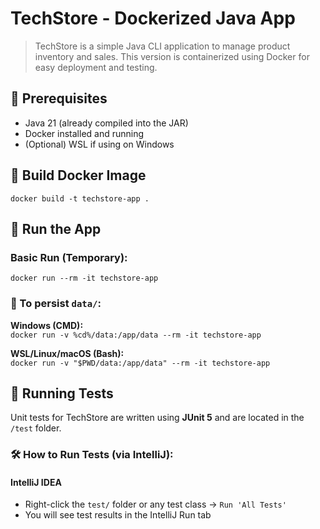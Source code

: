 # TechStore - Dockerized Java App
>TechStore is a simple Java CLI application to manage product inventory and sales. This version is containerized using Docker for easy deployment and testing.

## 🔧 Prerequisites

- Java 21 (already compiled into the JAR)
- Docker installed and running
- (Optional) WSL if using on Windows

## 🔧 Build Docker Image
`docker build -t techstore-app .`

## 🚀 Run the App
### Basic Run (Temporary):
`docker run --rm -it techstore-app`

### 💾 To persist `data/`:
**Windows (CMD):**  
`docker run -v %cd%/data:/app/data --rm -it techstore-app`

**WSL/Linux/macOS (Bash):**  
`docker run -v "$PWD/data:/app/data" --rm -it techstore-app`

## 🧪 Running Tests

Unit tests for TechStore are written using **JUnit 5** and are located in the `/test` folder.

### 🛠 How to Run Tests (via IntelliJ):

#### IntelliJ IDEA
- Right-click the `test/` folder or any test class → `Run 'All Tests'`
- You will see test results in the IntelliJ Run tab

